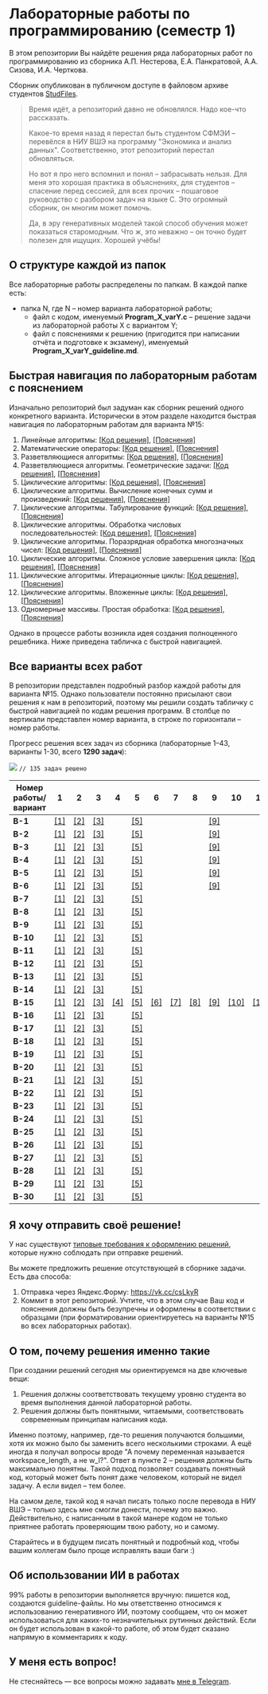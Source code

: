 # Лабораторные работы по программированию (семестр 1)
В этом репозитории Вы найдёте решения ряда лабораторных работ по программированию из сборника А.П. Нестерова, Е.А. Панкратовой, А.А. Сизова, И.А. Черткова.

Сборник опубликован в публичном доступе в файловом архиве студентов [StudFiles](https://studfile.net/preview/2715555).

> Время идёт, а репозиторий давно не обновлялся. Надо кое-что рассказать.
> 
> Какое-то время назад я перестал быть студентом СФМЭИ – перевёлся в НИУ ВШЭ на программу "Экономика и анализ данных". Соответственно, этот репозиторий перестал обновляться.
> 
> Но вот я про него вспомнил и понял – забрасывать нельзя. Для меня это хорошая практика в объяснениях, для студентов – спасение перед сессией, для всех прочих – пошаговое руководство с разбором задач на языке C. Это огромный сборник, он многим может помочь.
> 
> Да, в эру генеративных моделей такой способ обучения может показаться старомодным. Что ж, это неважно – он точно будет полезен для ищущих. Хорошей учёбы!

## О структуре каждой из папок

Все лабораторные работы распределены по папкам. В каждой папке есть:
- папка N, где N – номер варианта лабораторной работы;
  - файл с кодом, именуемый **Program_X_varY.c** – решение задачи из лабораторной работы X с вариантом Y;
  - файл с пояснениями к решению (пригодится при написании отчёта и подготовке к экзамену), именуемый **Program_X_varY_guideline.md**.

## Быстрая навигация по лабораторным работам с пояснением

Изначально репозиторий был задуман как сборник решений одного конкретного варианта. Исторически в этом разделе находится быстрая навигация по лабораторным работам для варианта №15:
1. Линейные алгоритмы: [[Код решения]](1.%20Линейные%20алгоритмы/15/Program_1_var15.c), [[Пояснения]](1.%20Линейные%20алгоритмы/15/Program_1_var15_guideline.md)
2. Математические операторы: [[Код решения]](2.%20Математические%20операторы/15/Program_2_var15.c), [[Пояснения]](2.%20Математические%20операторы/15/Program_2_var15_guideline.md)
3. Разветвляющиеся алгоритмы: [[Код решения]](3.%20Разветвляющиеся%20алгоритмы/15/Program_3_var15.c), [[Пояснения]](3.%20Разветвляющиеся%20алгоритмы/15/Program_3_var15_guideline.md)
4. Разветвляющиеся алгоритмы. Геометрические задачи: [[Код решения]](4.%20Разветвляющиеся%20алгоритмы.%20Геометрические%20задачи/15/Program_4_var15.c), [[Пояснения]](4.%20Разветвляющиеся%20алгоритмы.%20Геометрические%20задачи/15/Program_4_var15_guideline.md)
5. Циклические алгоритмы: [[Код решения]](5.%20Циклические%20алгоритмы/15/Program_5_var15.c), [[Пояснения]](5.%20Циклические%20алгоритмы/15/Program_5_var15_guideline.md)
6. Циклические алгоритмы. Вычисление конечных сумм и произведений: [[Код решения]](6.%20Циклические%20алгоритмы.%20Вычисление%20конечных%20сумм%20и%20произведений/15/Program_6_var15.c), [[Пояснения]](6.%20Циклические%20алгоритмы.%20Вычисление%20конечных%20сумм%20и%20произведений/15/Program_6_var15_guideline.md)
7. Циклические алгоритмы. Табулирование функций: [[Код решения]](7.%20Циклические%20алгоритмы.%20Табулирование%20функций/15/Program_7_var15.c), [[Пояснения]](7.%20Циклические%20алгоритмы.%20Табулирование%20функций/15/Program_7_var15_guideline.md)
8. Циклические алгоритмы. Обработка числовых последовательностей: [[Код решения]](8.%20Циклические%20алгоритмы.%20Обработка%20числовых%20последовательностей/15/Program_8_var15.c), [[Пояснения]](8.%20Циклические%20алгоритмы.%20Обработка%20числовых%20последовательностей/15/Program_8_var15_guideline.md)
9. Циклические алгоритмы. Поразрядная обработка многозначных чисел: [[Код решения]](9.%20Циклические%20алгоритмы.%20Поразрядная%20обработка%20многозначных%20чисел/15/Program_9_var15.c), [[Пояснения]](9.%20Циклические%20алгоритмы.%20Поразрядная%20обработка%20многозначных%20чисел/15/Program_9_var15_guideline.md)
10. Циклические алгоритмы. Сложное условие завершения цикла: [[Код решения]](10.%20Циклические%20алгоритмы.%20Сложное%20условие%20завершения%20цикла/15/Program_10_var15.c), [[Пояснения]](10.%20Циклические%20алгоритмы.%20Сложное%20условие%20завершения%20цикла/15/Program_10_var15_guideline.md)
11. Циклические алгоритмы. Итерационные циклы: [[Код решения]](11.%20Циклические%20алгоритмы.%20Итерационные%20циклы/15/Program_11_var15.c), [[Пояснения]](11.%20Циклические%20алгоритмы.%20Итерационные%20циклы/15/Program_11_var15_guideline.md)
12. Циклические алгоритмы. Вложенные циклы: [[Код решения]](12.%20Циклические%20алгоритмы.%20Вложенные%20циклы/15/Program_12_var15.c), [[Пояснения]](12.%20Циклические%20алгоритмы.%20Вложенные%20циклы/15/Program_12_var15_guideline.md)
13. Одномерные массивы. Простая обработка: [[Код решения]](13.%20Одномерные%20массивы.%20Простая%20обработка/15/Program_13_var15.c), [[Пояснения]](13.%20Одномерные%20массивы.%20Простая%20обработка/15/Program_13_var15_guideline.md)

Однако в процессе работы возникла идея создания полноценного решебника. Ниже приведена табличка с быстрой навигацией.

## Все варианты всех работ

В репозитории представлен подробный разбор каждой работы для варианта №15. Однако пользователи постоянно присылают свои решения к нам в репозиторий, поэтому мы решили создать табличку с быстрой навигацией по кодам решения программ.
В столбце по вертикали представлен номер варианта, в строке по горизонтали – номер работы.

Прогресс решения всех задач из сборника (лабораторные 1–43, варианты 1-30, всего **1290 задач**):

![](https://geps.dev/progress/10) ```// 135 задач решено```

| Номер работы/вариант | 1                                   | 2                                         | 3                                          | 4                                                                     | 5                                      | 6                                                                                         | 7                                                                 | 8                                                                                    | 9                                                                                        | 10                                                                                 | 11                                                               | 12                                                            | 13                                                           | 14 | 15 | 16 | 17 | 18 | 19 | 20 | 21 | 22 | 23 | 24 | 25 | 26 | 27 | 28 | 29 | 30 | 31 | 32 | 33 | 34 | 35 | 36 | 37 | 38 | 39 | 40 | 41 | 42 | 43 |
|----------------------|-------------------------------------|-------------------------------------------|--------------------------------------------|-----------------------------------------------------------------------|----------------------------------------|-------------------------------------------------------------------------------------------|-------------------------------------------------------------------|--------------------------------------------------------------------------------------|------------------------------------------------------------------------------------------|------------------------------------------------------------------------------------|------------------------------------------------------------------|---------------------------------------------------------------|--------------------------------------------------------------|----|----|----|----|----|----|----|----|----|----|----|----|----|----|----|----|----|----|----|----|----|----|----|----|----|----|----|----|----|----|
| **В-1**              | [[1]](1.%20Линейные%20алгоритмы/1)  | [[2]](2.%20Математические%20операторы/1)  | [[3]](3.%20Разветвляющиеся%20алгоритмы/1)  |                                                                       | [[5]](5.%20Циклические%20алгоритмы/1)  |                                                                                           |                                                                   |                                                                                      | [[9]](9.%20Циклические%20алгоритмы.%20Поразрядная%20обработка%20многозначных%20чисел/1)  |                                                                                    |                                                                  |                                                               |                                                              |    |    |    |    |    |    |    |    |    |    |    |    |    |    |    |    |    |    |    |    |    |    |    |    |    |    |    |    |    |    |
| **В-2**              | [[1]](1.%20Линейные%20алгоритмы/2)  | [[2]](2.%20Математические%20операторы/2)  | [[3]](3.%20Разветвляющиеся%20алгоритмы/2)  |                                                                       | [[5]](5.%20Циклические%20алгоритмы/2)  |                                                                                           |                                                                   |                                                                                      | [[9]](9.%20Циклические%20алгоритмы.%20Поразрядная%20обработка%20многозначных%20чисел/2)  |                                                                                    |                                                                  |                                                               |                                                              |    |    |    |    |    |    |    |    |    |    |    |    |    |    |    |    |    |    |    |    |    |    |    |    |    |    |    |    |    |    |
| **В-3**              | [[1]](1.%20Линейные%20алгоритмы/3)  | [[2]](2.%20Математические%20операторы/3)  | [[3]](3.%20Разветвляющиеся%20алгоритмы/3)  |                                                                       | [[5]](5.%20Циклические%20алгоритмы/3)  |                                                                                           |                                                                   |                                                                                      | [[9]](9.%20Циклические%20алгоритмы.%20Поразрядная%20обработка%20многозначных%20чисел/3)  |                                                                                    |                                                                  |                                                               |                                                              |    |    |    |    |    |    |    |    |    |    |    |    |    |    |    |    |    |    |    |    |    |    |    |    |    |    |    |    |    |    |
| **В-4**              | [[1]](1.%20Линейные%20алгоритмы/4)  | [[2]](2.%20Математические%20операторы/4)  | [[3]](3.%20Разветвляющиеся%20алгоритмы/4)  |                                                                       | [[5]](5.%20Циклические%20алгоритмы/4)  |                                                                                           |                                                                   |                                                                                      | [[9]](9.%20Циклические%20алгоритмы.%20Поразрядная%20обработка%20многозначных%20чисел/4)  |                                                                                    |                                                                  |                                                               |                                                              |    |    |    |    |    |    |    |    |    |    |    |    |    |    |    |    |    |    |    |    |    |    |    |    |    |    |    |    |    |    |
| **В-5**              | [[1]](1.%20Линейные%20алгоритмы/5)  | [[2]](2.%20Математические%20операторы/5)  | [[3]](3.%20Разветвляющиеся%20алгоритмы/5)  |                                                                       | [[5]](5.%20Циклические%20алгоритмы/5)  |                                                                                           |                                                                   |                                                                                      | [[9]](9.%20Циклические%20алгоритмы.%20Поразрядная%20обработка%20многозначных%20чисел/5)  |                                                                                    |                                                                  |                                                               |                                                              |    |    |    |    |    |    |    |    |    |    |    |    |    |    |    |    |    |    |    |    |    |    |    |    |    |    |    |    |    |    |
| **В-6**              | [[1]](1.%20Линейные%20алгоритмы/6)  | [[2]](2.%20Математические%20операторы/6)  | [[3]](3.%20Разветвляющиеся%20алгоритмы/6)  |                                                                       | [[5]](5.%20Циклические%20алгоритмы/6)  |                                                                                           |                                                                   |                                                                                      | [[9]](9.%20Циклические%20алгоритмы.%20Поразрядная%20обработка%20многозначных%20чисел/6)  |                                                                                    |                                                                  |                                                               |                                                              |    |    |    |    |    |    |    |    |    |    |    |    |    |    |    |    |    |    |    |    |    |    |    |    |    |    |    |    |    |    |
| **В-7**              | [[1]](1.%20Линейные%20алгоритмы/7)  | [[2]](2.%20Математические%20операторы/7)  | [[3]](3.%20Разветвляющиеся%20алгоритмы/7)  |                                                                       | [[5]](5.%20Циклические%20алгоритмы/7)  |                                                                                           |                                                                   |                                                                                      |                                                                                          |                                                                                    |                                                                  |                                                               |                                                              |    |    |    |    |    |    |    |    |    |    |    |    |    |    |    |    |    |    |    |    |    |    |    |    |    |    |    |    |    |    |
| **В-8**              | [[1]](1.%20Линейные%20алгоритмы/8)  | [[2]](2.%20Математические%20операторы/8)  | [[3]](3.%20Разветвляющиеся%20алгоритмы/8)  |                                                                       | [[5]](5.%20Циклические%20алгоритмы/8)  |                                                                                           |                                                                   |                                                                                      |                                                                                          |                                                                                    |                                                                  |                                                               |                                                              |    |    |    |    |    |    |    |    |    |    |    |    |    |    |    |    |    |    |    |    |    |    |    |    |    |    |    |    |    |    |
| **В-9**              | [[1]](1.%20Линейные%20алгоритмы/9)  | [[2]](2.%20Математические%20операторы/9)  | [[3]](3.%20Разветвляющиеся%20алгоритмы/9)  |                                                                       | [[5]](5.%20Циклические%20алгоритмы/9)  |                                                                                           |                                                                   |                                                                                      |                                                                                          |                                                                                    |                                                                  |                                                               |                                                              |    |    |    |    |    |    |    |    |    |    |    |    |    |    |    |    |    |    |    |    |    |    |    |    |    |    |    |    |    |    |
| **В-10**             | [[1]](1.%20Линейные%20алгоритмы/10) | [[2]](2.%20Математические%20операторы/10) | [[3]](3.%20Разветвляющиеся%20алгоритмы/10) |                                                                       | [[5]](5.%20Циклические%20алгоритмы/10) |                                                                                           |                                                                   |                                                                                      |                                                                                          |                                                                                    |                                                                  |                                                               |                                                              |    |    |    |    |    |    |    |    |    |    |    |    |    |    |    |    |    |    |    |    |    |    |    |    |    |    |    |    |    |    |
| **В-11**             | [[1]](1.%20Линейные%20алгоритмы/11) | [[2]](2.%20Математические%20операторы/11) | [[3]](3.%20Разветвляющиеся%20алгоритмы/11) |                                                                       | [[5]](5.%20Циклические%20алгоритмы/11) |                                                                                           |                                                                   |                                                                                      |                                                                                          |                                                                                    |                                                                  |                                                               |                                                              |    |    |    |    |    |    |    |    |    |    |    |    |    |    |    |    |    |    |    |    |    |    |    |    |    |    |    |    |    |    |
| **В-12**             | [[1]](1.%20Линейные%20алгоритмы/12) | [[2]](2.%20Математические%20операторы/12) | [[3]](3.%20Разветвляющиеся%20алгоритмы/12) |                                                                       | [[5]](5.%20Циклические%20алгоритмы/12) |                                                                                           |                                                                   |                                                                                      |                                                                                          |                                                                                    |                                                                  |                                                               |                                                              |    |    |    |    |    |    |    |    |    |    |    |    |    |    |    |    |    |    |    |    |    |    |    |    |    |    |    |    |    |    |
| **В-13**             | [[1]](1.%20Линейные%20алгоритмы/13) | [[2]](2.%20Математические%20операторы/13) | [[3]](3.%20Разветвляющиеся%20алгоритмы/13) |                                                                       | [[5]](5.%20Циклические%20алгоритмы/13) |                                                                                           |                                                                   |                                                                                      |                                                                                          |                                                                                    |                                                                  |                                                               |                                                              |    |    |    |    |    |    |    |    |    |    |    |    |    |    |    |    |    |    |    |    |    |    |    |    |    |    |    |    |    |    |
| **В-14**             | [[1]](1.%20Линейные%20алгоритмы/14) | [[2]](2.%20Математические%20операторы/14) | [[3]](3.%20Разветвляющиеся%20алгоритмы/14) |                                                                       | [[5]](5.%20Циклические%20алгоритмы/14) |                                                                                           |                                                                   |                                                                                      |                                                                                          |                                                                                    |                                                                  |                                                               |                                                              |    |    |    |    |    |    |    |    |    |    |    |    |    |    |    |    |    |    |    |    |    |    |    |    |    |    |    |    |    |    |
| **В-15**             | [[1]](1.%20Линейные%20алгоритмы/15) | [[2]](2.%20Математические%20операторы/15) | [[3]](3.%20Разветвляющиеся%20алгоритмы/15) | [[4]](4.%20Разветвляющиеся%20алгоритмы.%20Геометрические%20задачи/15) | [[5]](5.%20Циклические%20алгоритмы/15) | [[6]](6.%20Циклические%20алгоритмы.%20Вычисление%20конечных%20сумм%20и%20произведений/15) | [[7]](7.%20Циклические%20алгоритмы.%20Табулирование%20функций/15) | [[8]](8.%20Циклические%20алгоритмы.%20Обработка%20числовых%20последовательностей/15) | [[9]](9.%20Циклические%20алгоритмы.%20Поразрядная%20обработка%20многозначных%20чисел/15) | [[10]](10.%20Циклические%20алгоритмы.%20Сложное%20условие%20завершения%20цикла/15) | [[11]](11.%20Циклические%20алгоритмы.%20Итерационные%20циклы/15) | [[12]](12.%20Циклические%20алгоритмы.%20Вложенные%20циклы/15) | [[13]](13.%20Одномерные%20массивы.%20Простая%20обработка/15) |    |    |    |    |    |    |    |    |    |    |    |    |    |    |    |    |    |    |    |    |    |    |    |    |    |    |    |    |    |    |
| **В-16**             | [[1]](1.%20Линейные%20алгоритмы/16) | [[2]](2.%20Математические%20операторы/16) | [[3]](3.%20Разветвляющиеся%20алгоритмы/16) |                                                                       | [[5]](5.%20Циклические%20алгоритмы/16) |                                                                                           |                                                                   |                                                                                      |                                                                                          |                                                                                    |                                                                  |                                                               |                                                              |    |    |    |    |    |    |    |    |    |    |    |    |    |    |    |    |    |    |    |    |    |    |    |    |    |    |    |    |    |    |
| **В-17**             | [[1]](1.%20Линейные%20алгоритмы/17) | [[2]](2.%20Математические%20операторы/17) | [[3]](3.%20Разветвляющиеся%20алгоритмы/17) |                                                                       | [[5]](5.%20Циклические%20алгоритмы/17) |                                                                                           |                                                                   |                                                                                      |                                                                                          |                                                                                    |                                                                  |                                                               |                                                              |    |    |    |    |    |    |    |    |    |    |    |    |    |    |    |    |    |    |    |    |    |    |    |    |    |    |    |    |    |    |
| **В-18**             | [[1]](1.%20Линейные%20алгоритмы/18) | [[2]](2.%20Математические%20операторы/18) | [[3]](3.%20Разветвляющиеся%20алгоритмы/18) |                                                                       | [[5]](5.%20Циклические%20алгоритмы/18) |                                                                                           |                                                                   |                                                                                      |                                                                                          |                                                                                    |                                                                  |                                                               |                                                              |    |    |    |    |    |    |    |    |    |    |    |    |    |    |    |    |    |    |    |    |    |    |    |    |    |    |    |    |    |    |
| **В-19**             | [[1]](1.%20Линейные%20алгоритмы/19) | [[2]](2.%20Математические%20операторы/19) | [[3]](3.%20Разветвляющиеся%20алгоритмы/19) |                                                                       | [[5]](5.%20Циклические%20алгоритмы/19) |                                                                                           |                                                                   |                                                                                      |                                                                                          |                                                                                    |                                                                  |                                                               |                                                              |    |    |    |    |    |    |    |    |    |    |    |    |    |    |    |    |    |    |    |    |    |    |    |    |    |    |    |    |    |    |
| **В-20**             | [[1]](1.%20Линейные%20алгоритмы/20) | [[2]](2.%20Математические%20операторы/20) | [[3]](3.%20Разветвляющиеся%20алгоритмы/20) |                                                                       | [[5]](5.%20Циклические%20алгоритмы/20) |                                                                                           |                                                                   |                                                                                      |                                                                                          |                                                                                    |                                                                  |                                                               |                                                              |    |    |    |    |    |    |    |    |    |    |    |    |    |    |    |    |    |    |    |    |    |    |    |    |    |    |    |    |    |    |
| **В-21**             | [[1]](1.%20Линейные%20алгоритмы/21) | [[2]](2.%20Математические%20операторы/21) | [[3]](3.%20Разветвляющиеся%20алгоритмы/21) |                                                                       | [[5]](5.%20Циклические%20алгоритмы/21) |                                                                                           |                                                                   |                                                                                      |                                                                                          |                                                                                    |                                                                  |                                                               |                                                              |    |    |    |    |    |    |    |    |    |    |    |    |    |    |    |    |    |    |    |    |    |    |    |    |    |    |    |    |    |    |
| **В-22**             | [[1]](1.%20Линейные%20алгоритмы/22) | [[2]](2.%20Математические%20операторы/22) | [[3]](3.%20Разветвляющиеся%20алгоритмы/22) |                                                                       | [[5]](5.%20Циклические%20алгоритмы/22) |                                                                                           |                                                                   |                                                                                      |                                                                                          |                                                                                    |                                                                  |                                                               |                                                              |    |    |    |    |    |    |    |    |    |    |    |    |    |    |    |    |    |    |    |    |    |    |    |    |    |    |    |    |    |    |
| **В-23**             | [[1]](1.%20Линейные%20алгоритмы/23) | [[2]](2.%20Математические%20операторы/23) | [[3]](3.%20Разветвляющиеся%20алгоритмы/23) |                                                                       | [[5]](5.%20Циклические%20алгоритмы/23) |                                                                                           |                                                                   |                                                                                      |                                                                                          |                                                                                    |                                                                  |                                                               |                                                              |    |    |    |    |    |    |    |    |    |    |    |    |    |    |    |    |    |    |    |    |    |    |    |    |    |    |    |    |    |    |
| **В-24**             | [[1]](1.%20Линейные%20алгоритмы/24) | [[2]](2.%20Математические%20операторы/24) | [[3]](3.%20Разветвляющиеся%20алгоритмы/24) |                                                                       | [[5]](5.%20Циклические%20алгоритмы/24) |                                                                                           |                                                                   |                                                                                      |                                                                                          |                                                                                    |                                                                  |                                                               |                                                              |    |    |    |    |    |    |    |    |    |    |    |    |    |    |    |    |    |    |    |    |    |    |    |    |    |    |    |    |    |    |
| **В-25**             | [[1]](1.%20Линейные%20алгоритмы/25) | [[2]](2.%20Математические%20операторы/25) | [[3]](3.%20Разветвляющиеся%20алгоритмы/25) |                                                                       | [[5]](5.%20Циклические%20алгоритмы/25) |                                                                                           |                                                                   |                                                                                      |                                                                                          |                                                                                    |                                                                  |                                                               |                                                              |    |    |    |    |    |    |    |    |    |    |    |    |    |    |    |    |    |    |    |    |    |    |    |    |    |    |    |    |    |    |
| **В-26**             | [[1]](1.%20Линейные%20алгоритмы/26) | [[2]](2.%20Математические%20операторы/26) | [[3]](3.%20Разветвляющиеся%20алгоритмы/26) |                                                                       | [[5]](5.%20Циклические%20алгоритмы/26) |                                                                                           |                                                                   |                                                                                      |                                                                                          |                                                                                    |                                                                  |                                                               |                                                              |    |    |    |    |    |    |    |    |    |    |    |    |    |    |    |    |    |    |    |    |    |    |    |    |    |    |    |    |    |    |
| **В-27**             | [[1]](1.%20Линейные%20алгоритмы/27) | [[2]](2.%20Математические%20операторы/27) | [[3]](3.%20Разветвляющиеся%20алгоритмы/27) |                                                                       | [[5]](5.%20Циклические%20алгоритмы/27) |                                                                                           |                                                                   |                                                                                      |                                                                                          |                                                                                    |                                                                  |                                                               |                                                              |    |    |    |    |    |    |    |    |    |    |    |    |    |    |    |    |    |    |    |    |    |    |    |    |    |    |    |    |    |    |
| **В-28**             | [[1]](1.%20Линейные%20алгоритмы/28) | [[2]](2.%20Математические%20операторы/28) | [[3]](3.%20Разветвляющиеся%20алгоритмы/28) |                                                                       | [[5]](5.%20Циклические%20алгоритмы/28) |                                                                                           |                                                                   |                                                                                      |                                                                                          |                                                                                    |                                                                  |                                                               |                                                              |    |    |    |    |    |    |    |    |    |    |    |    |    |    |    |    |    |    |    |    |    |    |    |    |    |    |    |    |    |    |
| **В-29**             | [[1]](1.%20Линейные%20алгоритмы/29) | [[2]](2.%20Математические%20операторы/29) | [[3]](3.%20Разветвляющиеся%20алгоритмы/29) |                                                                       | [[5]](5.%20Циклические%20алгоритмы/29) |                                                                                           |                                                                   |                                                                                      |                                                                                          |                                                                                    |                                                                  |                                                               |                                                              |    |    |    |    |    |    |    |    |    |    |    |    |    |    |    |    |    |    |    |    |    |    |    |    |    |    |    |    |    |    |
| **В-30**             | [[1]](1.%20Линейные%20алгоритмы/30) | [[2]](2.%20Математические%20операторы/30) | [[3]](3.%20Разветвляющиеся%20алгоритмы/30) |                                                                       | [[5]](5.%20Циклические%20алгоритмы/30) |                                                                                           |                                                                   |                                                                                      |                                                                                          |                                                                                    |                                                                  |                                                               |                                                              |    |    |    |    |    |    |    |    |    |    |    |    |    |    |    |    |    |    |    |    |    |    |    |    |    |    |    |    |    |    |

## Я хочу отправить своё решение!

У нас существуют [типовые требования к оформлению решений](publishing_guide.md), которые нужно соблюдать при отправке решений.

Вы можете предложить решение отсутствующей в сборнике задачи. Есть два способа:
1. Отправка через Яндекс.Форму: https://vk.cc/csLkyR
2. Коммит в этот репозиторий. Учтите, что в этом случае Ваш код и пояснения должны быть безупречны и оформлены в соответствии с образцами (при форматировании ориентируетесь на варианты №15 во всех лабораторных работах).

## О том, почему решения именно такие

При создании решений сегодня мы ориентируемся на две ключевые вещи:
1. Решения должны соответствовать текущему уровню студента во время выполнения данной лабораторной работы.
2. Решения должны быть понятными, читаемыми, соответствовать современным принципам написания кода.

Именно поэтому, например, где-то решения получаются большими, хотя их можно было бы заменить всего несколькими строками.
А ещё иногда я получал вопросы вроде "А почему переменная называется workspace_length, а не w_l?". Ответ в пункте 2 – решения должны быть максимально понятны. Такой подход позволяет создавать понятный код, который может быть понят даже человеком, который не видел задачу. А если видел – тем более.

На самом деле, такой код я начал писать только после перевода в НИУ ВШЭ – только здесь мне смогли донести, почему это важно.
Действительно, с написанным в такой манере кодом не только приятнее работать проверяющим твою работу, но и самому.

Старайтесь и в будущем писать понятный и подробный код, чтобы вашим коллегам было проще исправлять ваши баги :)

## Об использовании ИИ в работах

99% работы в репозитории выполняется вручную: пишется код, создаются guideline-файлы. 
Но мы ответственно относимся к использованию генеративного ИИ, поэтому сообщаем, что он может использоваться для каких-то незначительных рутинных действий.
Если он будет использован в какой-то работе, об этом будет сказано напрямую в комментариях к коду.

## У меня есть вопрос!

Не стесняйтесь — все вопросы можно задавать [мне в Telegram](https://t.me/plunkzy).